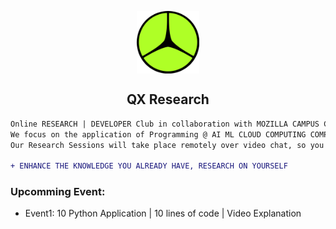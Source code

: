 <p align="center">
 <img width="100px" src="https://github.com/xiaowuc2/xiaowuc2/blob/master/source/r2.png" align="center" alt="GitHub Readme Stats" />
 
 <h2 align="center">QX Research</h2>
 
 ```diff
Online RESEARCH | DEVELOPER Club in collaboration with MOZILLA CAMPUS CLUB.
We focus on the application of Programming @ AI ML CLOUD COMPUTING COMPUTER VISION IOT etc.
Our Research Sessions will take place remotely over video chat, so you can be anywhere in the world.

+ ENHANCE THE KNOWLEDGE YOU ALREADY HAVE, RESEARCH ON YOURSELF
```

### Upcomming Event: 

* Event1: 10 Python Application | 10 lines of code | Video Explanation
